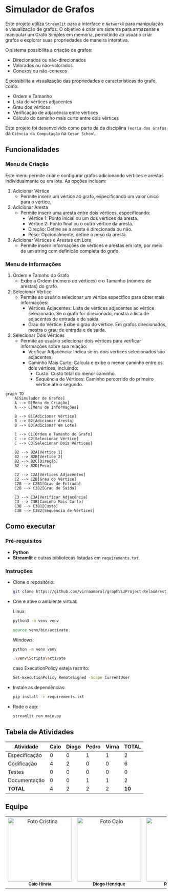 # Simulador de Grafos

Este projeto utiliza `Streamlit` para a interface e `NetworkX` para manipulação e visualização de grafos. O objetivo é criar um sistema para armazenar e manipular um Grafo Simples em memória, permitindo ao usuário criar grafos e explorar suas propriedades de maneira interativa.

O sistema possibilita a criação de grafos:
- Direcionados ou não-direcionados
- Valorados ou não-valorados
- Conexos ou não-conexos
  
E possibilita a visualização das propriedades e características do grafo, como:

- Ordem e Tamanho
- Lista de vértices adjacentes
- Grau dos vértices
- Verificação de adjacência entre vértices
- Cálculo do caminho mais curto entre dois vértices

Este projeto foi desenvolvido como parte da da disciplina `Teoria dos Grafos` da `Ciência da Computação` na `Cesar School`.

## Funcionalidades

### Menu de Criação
Este menu permite criar e configurar grafos adicionando vértices e arestas individualmente ou em lote. As opções incluem:

1. Adicionar Vértice
   - Permite inserir um vértice ao grafo, especificando um valor único para o vértice.
2. Adicionar Aresta
   - Permite inserir uma aresta entre dois vértices, especificando:
     - Vértice 1: Ponto inicial ou um dos vértices da aresta.
     - Vértice 2: Ponto final ou o outro vértice da aresta.
     - Direção: Define se a aresta é direcionada ou não.
     - Peso: Opcionalmente, define o peso da aresta.
3. Adicionar Vértices e Arestas em Lote
   - Permite inserir informações de vértices e arestas em lote, por meio de um string com definição completa do grafo.

### Menu de Informações
1. Ordem e Tamnho do Grafo
   - Exibe a Ordem (número de vértices) e o Tamanho (número de arestas) do grafo.
2. Selecionar Vértice
   - Permite ao usuário selecionar um vértice específico para obter mais informações:
     - Vértices Adjacentes: Lista de vértices adjacentes ao vértice selecionado. Se o grafo for direcionado, mostra a lista de adjacentes de entrada e de saída.
     - Grau do Vértice: Exibe o grau do vértice. Em grafos direcionados, mostra o grau de entrada e de saída.
3. Selecionar Dois Vértices
     - Permite ao usuário selecionar dois vértices para verificar informações sobre sua relação:
        - Verificar Adjacência: Indica se os dois vértices selecionados são adjacentes.
        - Caminho Mais Curto: Calcula e exibe o menor caminho entre os dois vértices, incluindo:
          - Custo: Custo total do menor caminho.
          - Sequência de Vértices: Caminho percorrido do primeiro vértice até o segundo.
  
```mermaid
graph TD
    A[Simulador de Grafos]
    A --> B[Menu de Criação]
    A --> C[Menu de Informações]

    B --> B1[Adicionar Vértice]
    B --> B2[Adicionar Aresta]
    B --> B3[Adicionar em Lote]

    C --> C1[Ordem e Tamanho do Grafo]
    C --> C2[Selecionar Vértice]
    C --> C3[Selecionar Dois Vértices]

    B2 --> B2A[Vértice 1]
    B2 --> B2B[Vértice 2]
    B2 --> B2C[Direção]
    B2 --> B2D[Peso]

    C2 --> C2A[Vértices Adjacentes]
    C2 --> C2B[Grau do Vértice]
    C2B --> C2B1[Grau de Entrada]
    C2B --> C2B2[Grau de Saída]

    C3 --> C3A[Verificar Adjacência]
    C3 --> C3B[Caminho Mais Curto]
    C3B --> C3B1[Custo]
    C3B --> C3B2[Sequência de Vértices]
```

## Como executar

### Pré-requisitos
- **Python**
- **Streamlit** e outras bibliotecas listadas em `requirements.txt`.

### Instruções

- Clone o repositório:
   ```bash
   git clone https://github.com/virnaamaral/graphVizProject-RelaxArestas.git
   ```
- Crie e ative o ambiente virtual:   
  
    Linux:
   ```bash
   python3 -m venv venv
   ```
   ```bash
   source venv/bin/activate
   ```
    Windows:
   ```bash
   python -m venv venv
   ```
   ```bash
   .\venv\Scripts\activate
   ```
   caso ExecutionPolicy esteja restrito:
   ```bash
   Set-ExecutionPolicy RemoteSigned -Scope CurrentUser
   ```

- Instale as dependências:
   ```bash
   pip install -r requirements.txt
   ```

 - Rode o app:
   ```bash
   streamlit run main.py
   ```

## Tabela de Atividades

| Atividade       | Caio | Diogo | Pedro | Virna | TOTAL |
|-----------------|------|-------|-------|-------|-------|
| Especificação   | 0    | 0     | 1     | 1     | 2     |
| Codificação     | 4    | 2     | 0     | 0     | 6     |
| Testes          | 0    | 0     | 0     | 0     | 0     |
| Documentação    | 0    | 0     | 1     | 1     | 2     |
| **TOTAL**       | 4    | 2     | 2     | 2     | **10** |


## Equipe
<table>
  <td align="center">
    <a href="https://github.com/Kal-0">
      <img src="https://avatars.githubusercontent.com/u/106926790?v=4" width="200px;" alt="Foto Cristina"/><br>
      <sub>
        <b>Caio Hirata</b>
      </sub>
    </a>
  </td>
  <td align="center">
    <a href="https://github.com/DiogoHMC">
      <img src="https://avatars.githubusercontent.com/u/116087739?v=4" width="200px;" alt="Foto Caio"/><br>
        <sub>
          <b>Diogo Henrique</b>
        </sub>
      </a>
  </td>
  <td align="center">
    <a href="https://github.com/pedro-coelho-dr">
      <img src="https://avatars.githubusercontent.com/u/111138996?v=4" width="200px;" alt="Foto Diego"/><br>
        <sub>
          <b>Pedro Coelho</b>
        </sub>
      </a>
    </td>
    <td align="center">
      <a href="https://github.com/virnaamaral">
        <img src="https://avatars.githubusercontent.com/u/116957619?v=4" width="200px;" alt="Foto Virna"/><br>
          <sub>
            <b>Virna Amaral</b>
          </sub>
      </a>
  </td>
</table>
<br>